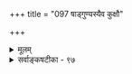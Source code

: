 +++
title = "097 षाड्गुण्यस्यैव कुक्षौ"

+++
<details><summary>मूलम्</summary>

षाड्गुण्यस्यैव कुक्षौ गुणगण इतरः श्रीसखस्येव विश्वं षट्स्वन्ये ज्ञानशक्त्योर्विततय इति च व्यक्तमुक्तं हि तज्ज्ञैः ।  
निस्सीमानन्दभावस्थिरचरचिदचिच्छासनप्रेरणाद्या ऐशानज्ञानधर्माः कतिचन नियताः केचिदागन्तवश्च ॥ ९७ ॥
</details>

<details><summary>सर्वाङ्कषटीका - ९७</summary>

एवं विधिविचारं परिसमाप्य विश्वनियन्तुरीश्वरस्य गुणान् निरूपयति – षाड्गुण्यस्येति । **श्रीसखस्य** = श्रियः पतेः **कुक्षौ** = उदरे **विश्वमिव** = सर्वजगदिव **षाड्गुण्यस्यैव** = षड्गुणेष्वेव इतर : गुण- **गणः** =अनन्तगुणानां गणः अन्तर्भवति । ' तवानन्तगुणस्यापि षडेते प्रथमे गुणाः' इत्यादीनि प्रमाणान्यत्रानु- 



458. 

776 

निस्सीमानन्दभावस्थिरचरचिदचिच्छासनप्रेरणाद्याः 

ऐशानज्ञानधर्माः कतिचन नियताः केचिदागन्तवश्च ॥97॥ 

[शक्तिनिरूपणम् ] 

हेतोः कार्योपयुक्तं यदिह भवति तच्छक्तिशब्दाभिलप्यं 

तच्चामुष्य स्वधर्मस्तदितरदपि वाऽपेक्षितत्वाविशेषात् । 

विश्वं तद्विष्णुशक्तिर्मुनिभिरभिदधे तत्र तत्रोपयोगात् 

अन्या सर्वाद्भुतैकोदधिरगणि; न सा तत्स्वरूपादिमात्रम् ॥98॥ 



वीर्य 



सन्धेयानि । अत्रापि विशेषः **षट्सु** = षड्गुणेष्वपि **अन्ये** = बलैश्वर्यतेजांस्यपि ज्ञानशक्त्योः विततयः विस्तार इति च **तद्ज्ञैः** = तद्रहस्यज्ञैः व्यक्तं हि उक्तम् । एतेषु परमात्मगुणेषु निस्सीमानन्दभावस्थिर- चरचिदचिच्छासनप्रेरणाद्याः निस्सीमानन्दस्वरूपत्वम्, स्थावरजङ्गमात्मकनिखिलचेतनाचेतनशासन- प्रेरणादिकं चेत्येते गुणाः ऐशानज्ञानगर्भा **:** = ईश्वरज्ञानपरिणामरूपत्वात् तत्रान्तर्गताः कतिचन आगन्त- **वश्च** = तादात्विकसंकल्पादिरूपाश्च भवन्ति । 'इषुक्षयान्निवर्तन्ते नान्तरिक्षक्षितिक्षयात् । मतिक्षयान्निवर्तन्ते न गोविन्दगुणक्षयात्॥' इत्यादीनि प्रमाणान्यत्रानुसन्धेयानि । भगवतो गुणानुसन्धानप्रकारः गद्यत्रये, तयाख्यायां च द्रष्टव्याः ॥ 

एतादृशप्रमेयेषु नाधिका स्याद्विचारणा । श्रुत्वा स्मृत्वा च तोष्टव्यम् स्मर्तव्यं च पुनः पुनः ॥ ९७ ॥
</details>

